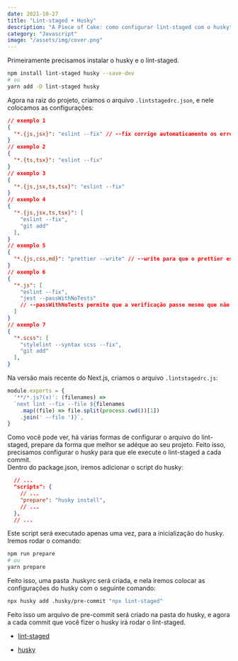 ```yaml
---
date: 2021-10-27
title: "Lint-staged + Husky"
description: "A Piece of Cake: como configurar lint-staged com o husky"
category: "Javascript"
image: "/assets/img/cover.png"
---
```



Primeiramente precisamos instalar o husky e o lint-staged.

```bash
npm install lint-staged husky --save-dev
# ou
yarn add -D lint-staged husky
```

Agora na raiz do projeto, criamos o arquivo `.lintstagedrc.json`, e nele colocamos as configurações:

```json
// exemplo 1
{
  "*.{js,jsx}": "eslint --fix" // --fix corrige automaticamente os erros mais simples
}
// exemplo 2
{
  "*.{ts,tsx}": "eslint --fix"
}
// exemplo 3
{
  "*.{js,jsx,ts,tsx}": "eslint --fix"
}
// exemplo 4
{
  "*.{js,jsx,ts,tsx}": [
    "eslint --fix",
    "git add"
  ],
}
// exemplo 5
{
  "*.{js,css,md}": "prettier --write" // --write para que o prettier escreva no arquivo
}
// exemplo 6
{
  "*.js": [
    "eslint --fix",
    "jest --passWithNoTests" 
    // --passWithNoTests permite que a verificação passe mesmo que não existam arquivos de teste
  ]
}
// exemplo 7
{
  "*.scss": [
    "stylelint --syntax scss --fix",
    "git add"
  ],
}
```

Na versão mais recente do Next.js, criamos o arquivo `.lintstagedrc.js`:

```javascript
module.exports = {
  '**/*.js?(x)': (filenames) =>
  `next lint --fix --file ${filenames
    .map((file) => file.split(process.cwd())[1])
    .join(' --file ')}`,
}
```

Como você pode ver, há várias formas de configurar o arquivo do lint-staged, prepare da forma que melhor se adéque ao seu projeto. Feito isso, precisamos configurar o husky para que ele execute o lint-staged a cada commit.<br/>
Dentro do package.json, iremos adicionar o script do husky:<br/>

```json
  // ...
  "scripts": {
    // ...
    "prepare": "husky install",
    // ...
  },
  // ...
```

Este script será executado apenas uma vez, para a inicialização do husky.<br/>
Iremos rodar o comando:

```bash
npm run prepare
# ou
yarn prepare
```

Feito isso, uma pasta .huskyrc será criada, e nela iremos colocar as configurações do husky com o seguinte comando:

```bash
npx husky add .husky/pre-commit "npx lint-staged"
```

Feito isso um arquivo de pre-commit será criado na pasta do husky, e agora a cada commit que você fizer o husky irá rodar o lint-staged.<br/>


- <a href="https://github.com/okonet/lint-staged" target="_blank" rel="noopener noreferrer">lint-staged</a>

- <a href="https://github.com/typicode/husky" target="_blank" rel="noopener noreferrer">husky</a> 
